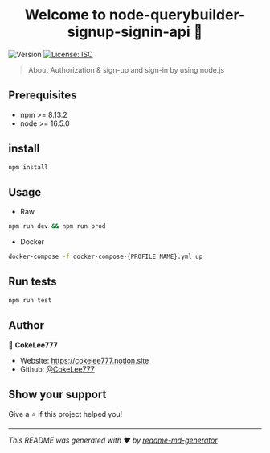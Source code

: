 <h1 align="center">Welcome to node-querybuilder-signup-signin-api 👋</h1>
<p>
  <img alt="Version" src="https://img.shields.io/badge/version-1.0.0-blue.svg?cacheSeconds=2592000" />
  <a href="#" target="_blank">
    <img alt="License: ISC" src="https://img.shields.io/badge/License-MIT-green.svg" />
  </a>
</p>

> About Authorization & sign-up and sign-in by using node.js

## Prerequisites

- npm >= 8.13.2
- node >= 16.5.0

## install

```sh
npm install
```

## Usage

- Raw

```sh
npm run dev && npm run prod
```

- Docker

```sh
docker-compose -f docker-compose-{PROFILE_NAME}.yml up
```

## Run tests

```sh
npm run test
```

## Author

👤 **CokeLee777**

* Website: https://cokelee777.notion.site
* Github: [@CokeLee777](https://github.com/CokeLee777)

## Show your support

Give a ⭐️ if this project helped you!

***
_This README was generated with ❤️ by [readme-md-generator](https://github.com/kefranabg/readme-md-generator)_
